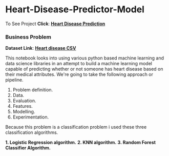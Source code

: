# Heart-Disease-Predictor-Model
To See Project **Click**: [<b>Heart Disease Prediction</b>](https://github.com/BlessingNehohwa/Heart-Disease-Predictor-Model/blob/main/Heart%20Disease%20Predictor.ipynb)

### Business Problem

**Dataset Link**: [<b>Heart disease CSV</b>](https://archive.ics.uci.edu/ml/datasets/heart+Disease)

This notebook looks into using various python based machine learning and data science libraries in an attempt to build a machine learning model capable of predicting whether or not someone has heart disease based on their medical attributes. We're going to take the following approach or pipeline.
1. Problem definition.
2. Data.
3. Evaluation.
4. Features.
5. Modelling.
6. Experimentation.

Because this problem is a classification problem i used these three classification algorithms.

**1. Logistic Regression algorithm.**
**2. KNN algorithm.**
**3. Random Forest Classifier Algorithm.**

